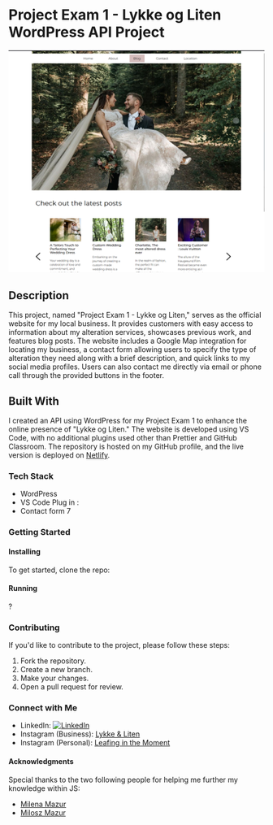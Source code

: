 # Project Exam 1 - Lykke og Liten WordPress API Project

![Project Image](assets/Lykke_og_Liten_SS.png)

## Description

This project, named "Project Exam 1 - Lykke og Liten," serves as the official website for my local business. It provides customers with easy access to information about my alteration services, showcases previous work, and features blog posts. The website includes a Google Map integration for locating my business, a contact form allowing users to specify the type of alteration they need along with a brief description, and quick links to my social media profiles. Users can also contact me directly via email or phone call through the provided buttons in the footer.

## Built With

I created an API using WordPress for my Project Exam 1 to enhance the online presence of "Lykke og Liten." The website is developed using VS Code, with no additional plugins used other than Prettier and GitHub Classroom. The repository is hosted on my GitHub profile, and the live version is deployed on [Netlify](https://lykkeogliten.netlify.app).

### Tech Stack

- WordPress
- VS Code
  Plug in :
- Contact form 7

### Getting Started

#### Installing

To get started, clone the repo:

<!-- ```bash
git clone https://github.com/BergitTveit/Project-Exam-1.git -->

#### Running

?

### Contributing

If you'd like to contribute to the project, please follow these steps:

1. Fork the repository.
2. Create a new branch.
3. Make your changes.
4. Open a pull request for review.

### Connect with Me

- LinkedIn: [![LinkedIn](https://img.shields.io/badge/LinkedIn-Bergit%20Tveit-blue?style=flat&logo=linkedin)](https://www.linkedin.com/in/bergit-tveit-672588152)
- Instagram (Business): [Lykke & Liten](https://www.instagram.com/lykkeogliten/)
- Instagram (Personal): [Leafing in the Moment](https://www.instagram.com/leafinginthemoment/)

#### Acknowledgments

Special thanks to the two following people for helping me further my knowledge within JS:

- [Milena Mazur](https://www.linkedin.com/in/milena-mazur-b73a58299/)
- [Milosz Mazur](https://www.linkedin.com/in/mazurmilosz/)
